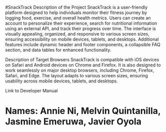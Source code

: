 #SnackTrack
Description of the Project
SnackTrack is a user-friendly platform designed to help individuals monitor their fitness journey by logging food, exercise, and overall health metrics. Users can create an account to personalize their experience, search for nutritional information using an external API, and track their progress over time. The interface is visually appealing, organized, and responsive to various screen sizes, ensuring accessibility on mobile devices, tablets, and desktops. Additional features include dynamic header and footer components, a collapsible FAQ section, and data tables for enhanced functionality.

Description of Target Browsers
SnackTrack is compatible with iOS devices on Safari and Android devices on Chrome and Firefox. It is also designed to work seamlessly on major desktop browsers, including Chrome, Firefox, Safari, and Edge. The layout adapts to various screen sizes, ensuring usability across mobile devices, tablets, and desktops.

Link to Developer Manual

# Names: Annie Ni, Melvin Quintanilla, Jasmine Emeruwa, Javier Oyola
